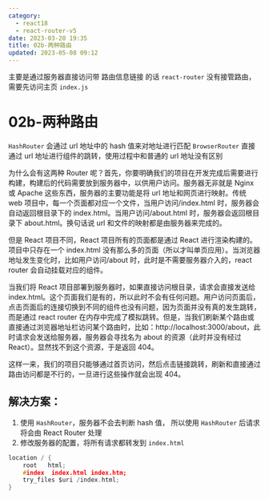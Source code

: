 ```yaml
---
category: 
  - react18
  - react-router-v5
date: 2023-03-20 19:35
title: 02b-两种路由
updated: 2023-05-08 09:12
---
```


主要是通过服务器直接访问带 路由信息链接 的话 `react-router` 没有接管路由，需要先访问主页 `index.js`

# 02b-两种路由

`HashRouter` 会通过 url 地址中的 hash 值来对地址进行匹配
`BrowserRouter` 直接通过 url 地址进行组件的跳转，使用过程中和普通的 url 地址没有区别

为什么会有这两种 Router 呢？首先，你要明确我们的项目在开发完成后需要进行构建，构建后的代码需要放到服务器中，以供用户访问。服务器无非就是 Nginx 或 Apache 这些东西，服务器的主要功能是将 url 地址和网页进行映射。传统 web 项目中，每一个页面都对应一个文件，当用户访问/index.html 时，服务器会自动返回根目录下的 index.html。当用户访问/about.html 时，服务器会返回根目录下 about.html。换句话说 url 和文件的映射都是由服务器来完成的。

但是 React 项目不同，React 项目所有的页面都是通过 React 进行渲染构建的。项目中只存在一个 index.html 没有那么多的页面（所以才叫单页应用）。当浏览器地址发生变化时，比如用户访问/about 时，此时是不需要服务器介入的，react router 会自动挂载对应的组件。

当我们将 React 项目部署到服务器时，如果直接访问根目录，请求会直接发送给 index.html。这个页面我们是有的，所以此时不会有任何问题。用户访问页面后，点击页面后的连接切换到不同的组件也没有问题，因为页面并没有真的发生跳转，而是通过 react router 在内存中完成了模拟跳转。但是，当我们刷新某个路由或直接通过浏览器地址栏访问某个路由时，比如：http://localhost:3000/about，此时请求会发送给服务器，服务器会寻找名为 about 的资源（此时并没有经过 React）。显然找不到这个资源，于是返回 404。

这样一来，我们的项目只能够通过首页访问，然后点击链接跳转，刷新和直接通过路由访问都是不行的，一旦进行这些操作就会出现 404。

## 解决方案：

1. 使用 `HashRouter`，服务器不会去判断 hash 值，
   所以使用 `HashRouter` 后请求将会由 React Router 处理
2. 修改服务器的配置，将所有请求都转发到 `index.html`

```c
location / {
    root   html;
    #index  index.html index.htm;
    try_files $uri /index.html;
}
```